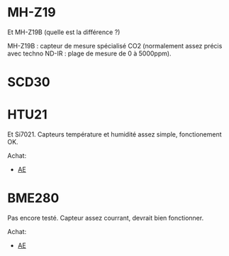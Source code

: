 # MH-Z19

Et MH-Z19B (quelle est la différence ?)

MH-Z19B : capteur de mesure spécialisé CO2 (normalement assez précis avec techno ND-IR : plage de mesure de 0 à 5000ppm).

# SCD30

# HTU21
Et Si7021. Capteurs température et humidité assez simple, fonctionement OK.

Achat:
- [AE](https://fr.aliexpress.com/item/4000049691079.html)

# BME280

Pas encore testé. Capteur assez courrant, devrait bien fonctionner.

Achat:
- [AE](https://fr.aliexpress.com/item/32862445164.html)
